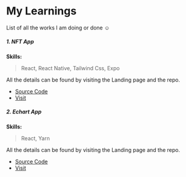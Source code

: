 # My Learnings

List of all the works I am doing or done ☺

##### 1. NFT App

**Skills:**

> React, React Native, Tailwind Css, Expo

All the details can be found by visiting the Landing page and the repo.

- [Source Code](https://github.com/enigmaticmahesh/react-native-nft-app)
- [Visit](https://broad-cake-5668.on.fleek.co/)

##### 2. Echart App

**Skills:**

> React, Yarn

All the details can be found by visiting the Landing page and the repo.

- [Source Code](https://github.com/enigmaticmahesh/echart-app)
- [Visit](https://flourishing-banoffee-d291d7.netlify.app/)
